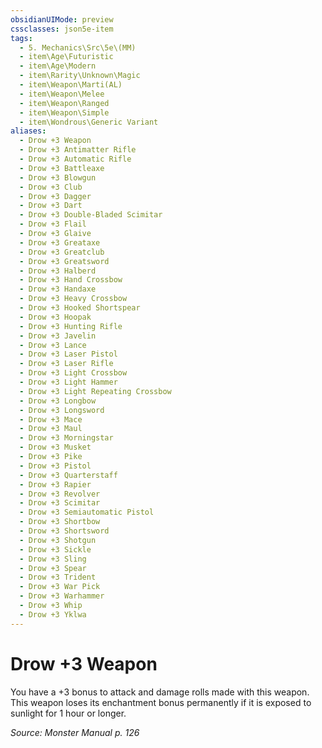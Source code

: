 ```yaml
---
obsidianUIMode: preview
cssclasses: json5e-item
tags:
  - 5. Mechanics\Src\5e\(MM)
  - item\Age\Futuristic
  - item\Age\Modern
  - item\Rarity\Unknown\Magic
  - item\Weapon\Marti(AL)
  - item\Weapon\Melee
  - item\Weapon\Ranged
  - item\Weapon\Simple
  - item\Wondrous\Generic Variant
aliases:
  - Drow +3 Weapon
  - Drow +3 Antimatter Rifle
  - Drow +3 Automatic Rifle
  - Drow +3 Battleaxe
  - Drow +3 Blowgun
  - Drow +3 Club
  - Drow +3 Dagger
  - Drow +3 Dart
  - Drow +3 Double-Bladed Scimitar
  - Drow +3 Flail
  - Drow +3 Glaive
  - Drow +3 Greataxe
  - Drow +3 Greatclub
  - Drow +3 Greatsword
  - Drow +3 Halberd
  - Drow +3 Hand Crossbow
  - Drow +3 Handaxe
  - Drow +3 Heavy Crossbow
  - Drow +3 Hooked Shortspear
  - Drow +3 Hoopak
  - Drow +3 Hunting Rifle
  - Drow +3 Javelin
  - Drow +3 Lance
  - Drow +3 Laser Pistol
  - Drow +3 Laser Rifle
  - Drow +3 Light Crossbow
  - Drow +3 Light Hammer
  - Drow +3 Light Repeating Crossbow
  - Drow +3 Longbow
  - Drow +3 Longsword
  - Drow +3 Mace
  - Drow +3 Maul
  - Drow +3 Morningstar
  - Drow +3 Musket
  - Drow +3 Pike
  - Drow +3 Pistol
  - Drow +3 Quarterstaff
  - Drow +3 Rapier
  - Drow +3 Revolver
  - Drow +3 Scimitar
  - Drow +3 Semiautomatic Pistol
  - Drow +3 Shortbow
  - Drow +3 Shortsword
  - Drow +3 Shotgun
  - Drow +3 Sickle
  - Drow +3 Sling
  - Drow +3 Spear
  - Drow +3 Trident
  - Drow +3 War Pick
  - Drow +3 Warhammer
  - Drow +3 Whip
  - Drow +3 Yklwa
---
```

# Drow +3 Weapon


You have a +3 bonus to attack and damage rolls made with this weapon. This weapon loses its enchantment bonus permanently if it is exposed to sunlight for 1 hour or longer.

*Source: Monster Manual p. 126*
